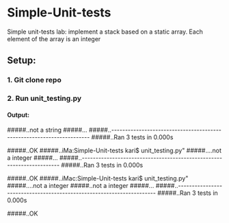 # Simple-Unit-tests
Simple unit-tests lab:  implement a stack based on a static array. Each element of the array is an integer

## Setup:

### 1. Git clone repo 

### 2. Run unit_testing.py
#### Output:

#####..not a string
#####...
#####..----------------------------------------------------------------------
#####..Ran 3 tests in 0.000s

#####..OK
#####..iMa:Simple-Unit-tests kari$ unit_testing.py"
#####....not a integer
#####...
#####..----------------------------------------------------------------------
#####..Ran 3 tests in 0.000s

#####..OK
#####..iMac:Simple-Unit-tests kari$ unit_testing.py"
#####....not a integer
#####..not a integer
#####...
#####..----------------------------------------------------------------------
#####..Ran 3 tests in 0.000s

#####..OK
